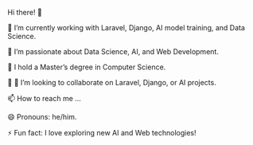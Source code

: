 Hi there! 👋

🔭 I’m currently working with Laravel, Django, AI model training, and Data Science.

👀 I’m passionate about Data Science, AI, and Web Development.

🌱 I hold a Master’s degree in Computer Science.

💞️ 👯 I’m looking to collaborate on Laravel, Django, or AI projects.

📫 How to reach me ...

😄 Pronouns: he/him.

⚡ Fun fact: I love exploring new AI and Web technologies!
